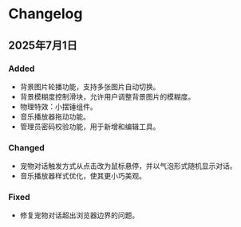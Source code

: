 # Changelog

## 2025年7月1日

### Added
- 背景图片轮播功能，支持多张图片自动切换。
- 背景模糊度控制滑块，允许用户调整背景图片的模糊度。
- 物理特效：小摆锤组件。
- 音乐播放器拖动功能。
- 管理员密码校验功能，用于新增和编辑工具。

### Changed
- 宠物对话触发方式从点击改为鼠标悬停，并以气泡形式随机显示对话。
- 音乐播放器样式优化，使其更小巧美观。

### Fixed
- 修复宠物对话超出浏览器边界的问题。